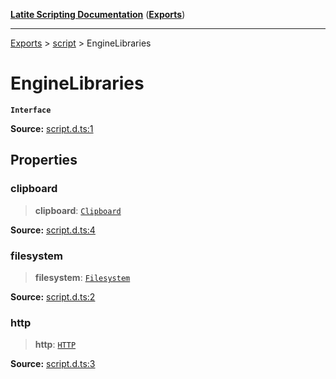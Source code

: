 [**Latite Scripting Documentation**](../../README.md) ([**Exports**](../../exports.md))

---

[Exports](../../exports.md) > [script](../index.md) > EngineLibraries

# EngineLibraries

**`Interface`**

**Source:** [script.d.ts:1](https://github.com/LatiteScripting/latitescripting.github.io/blob/1720dc7/definitions/script.d.ts#L1)

## Properties

### clipboard

> **clipboard**: [`Clipboard`](../../module.lib_clipboard/namespaces/namespace.include/interfaces/interface.Clipboard.md)

**Source:** [script.d.ts:4](https://github.com/LatiteScripting/latitescripting.github.io/blob/1720dc7/definitions/script.d.ts#L4)

### filesystem

> **filesystem**: [`Filesystem`](../../module.lib_clipboard/namespaces/namespace.include/interfaces/interface.Filesystem.md)

**Source:** [script.d.ts:2](https://github.com/LatiteScripting/latitescripting.github.io/blob/1720dc7/definitions/script.d.ts#L2)

### http

> **http**: [`HTTP`](../../module.lib_clipboard/namespaces/namespace.include/interfaces/interface.HTTP.md)

**Source:** [script.d.ts:3](https://github.com/LatiteScripting/latitescripting.github.io/blob/1720dc7/definitions/script.d.ts#L3)
